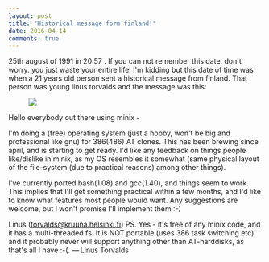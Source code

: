 ```yaml
---
layout: post
title: "Historical message form finland!"
date: 2016-04-14
comments: true
---
```

25th august of 1991 in 20:57 . If you can not remember this date, don't worry. you just waste your entire life!
I'm kidding but this date of time was when a 21 years old person sent a historical message from finland. That person was young linus torvalds and the message was this:
<figure>
<img src="http://s6.picofile.com/file/8247215142/1338136415_ea9af6308c_o.jpg" />
</figure>

Hello everybody out there using minix -

I'm doing a (free) operating system (just a hobby, won't be big and professional like gnu) for 386(486) AT clones. This has been brewing since april, and is starting to get ready. I'd like any feedback on things people like/dislike in minix, as my OS resembles it somewhat (same physical layout of the file-system (due to practical reasons) among other things).

I've currently ported bash(1.08) and gcc(1.40), and things seem to work. This implies that I'll get something practical within a few months, and I'd like to know what features most people would want. Any suggestions are welcome, but I won't promise I'll implement them :-)

Linus (torvalds@kruuna.helsinki.fi)
PS. Yes - it's free of any minix code, and it has a multi-threaded fs. It is NOT portable (uses 386 task switching etc), and it probably never will support anything other than AT-harddisks, as that's all I have :-(.
— Linus Torvalds
